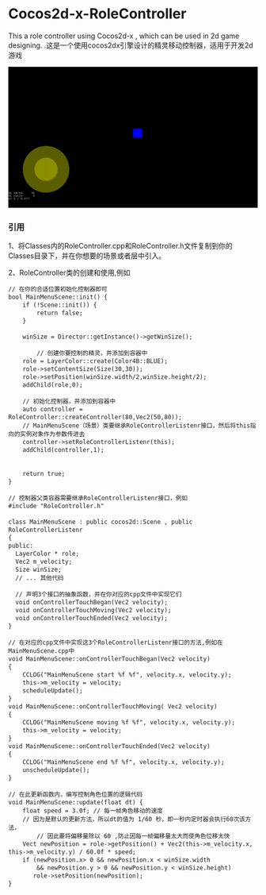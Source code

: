 # Cocos2d-x-RoleController
This a role controller using Cocos2d-x , which can be used in 2d game designing.
.这是一个使用cocos2dx引擎设计的精灵移动控制器，适用于开发2d游戏

![](https://raw.githubusercontent.com/Ccapton/Cocos2d-x-RoleController/master/rolecontroller_demo.gif)

### 引用
1、将Classes内的RoleController.cpp和RoleController.h文件复制到你的Classes目录下，并在你想要的场景或者层中引入。

2、RoleController类的创建和使用,例如
```
// 在你的合适位置初始化控制器即可
bool MainMenuScene::init() {
	if (!Scene::init()) {
		return false;
	}

	winSize = Director::getInstance()->getWinSize();

        // 创建你要控制的精灵，并添加到容器中
	role = LayerColor::create(Color4B::BLUE);
	role->setContentSize(Size(30,30));
	role->setPosition(winSize.width/2,winSize.height/2);
	addChild(role,0);
 
	// 初始化控制器，并添加到容器中
	auto controller = RoleController::createController(80,Vec2(50,80));
	// MainMenuScene（场景）类要继承RoleControllerListenr接口，然后将this指向的实例对象作为参数传进去
	controller->setRoleControllerListenr(this);  
	addChild(controller,1); 


	return true;
}

// 控制器父类容器需要继承RoleControllerListenr接口，例如
#include "RoleController.h"

class MainMenuScene : public cocos2d::Scene , public RoleControllerListenr
{
public:
  LayerColor * role; 
  Vec2 m_velocity;
  Size winSize;
  // ... 其他代码
  
  // 声明3个接口的抽象函数，并在你对应的cpp文件中实现它们
  void onControllerTouchBegan(Vec2 velocity); 
  void onControllerTouchMoving(Vec2 velocity);
  void onControllerTouchEnded(Vec2 velocity);
}

// 在对应的cpp文件中实现这3个RoleControllerListenr接口的方法,例如在MainMenuScene.cpp中
void MainMenuScene::onControllerTouchBegan(Vec2 velocity)
{
	CCLOG("MainMenuScene start %f %f", velocity.x, velocity.y);
	this->m_velocity = velocity;
	scheduleUpdate();
}
void MainMenuScene::onControllerTouchMoving( Vec2 velocity)
{
	CCLOG("MainMenuScene moving %f %f", velocity.x, velocity.y);
	this->m_velocity = velocity;
}
void MainMenuScene::onControllerTouchEnded(Vec2 velocity)
{
	CCLOG("MainMenuScene end %f %f", velocity.x, velocity.y);
	unscheduleUpdate();
}

// 在此更新函数内，编写控制角色位置的逻辑代码
void MainMenuScene::update(float dt) { 
	float speed = 3.0f; // 每一帧角色移动的速度
	// 因为是默认的更新方法，所以dt的值为 1/60 秒，即一秒内定时器会执行60次该方法，
        // 因此要将偏移量除以 60 ,防止因每一帧偏移量太大而使角色位移太快
	Vect newPosition = role->getPosition() + Vec2(this->m_velocity.x, this->m_velocity.y) / 60.0f * speed;
	if (newPosition.x> 0 && newPosition.x < winSize.width 
		&& newPosition.y > 0 && newPosition.y < winSize.height)
	   role->setPosition(newPosition);
}

```
